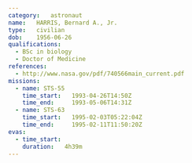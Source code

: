 ```yaml
---
category:	astronaut
name:	HARRIS, Bernard A., Jr.
type:	civilian
dob:	1956-06-26
qualifications:
  - BSc in biology
  - Doctor of Medicine
references:
  - http://www.nasa.gov/pdf/740566main_current.pdf
missions:
  - name: STS-55
    time_start:   1993-04-26T14:50Z
    time_end:     1993-05-06T14:31Z
  - name: STS-63
    time_start:   1995-02-03T05:22:04Z
    time_end:     1995-02-11T11:50:20Z
evas:
  - time_start: 
    duration:   4h39m
---
```

